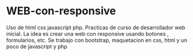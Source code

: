 # WEB-con-responsive
Uso de html css javascript php.
Practicas de curso de desarrollador web inicial. La idea es crear una web con responsive usando botones , formularios,  etc. Se trabajo con bootstrap, maquetacion en css, html y un poco de javascript y php

